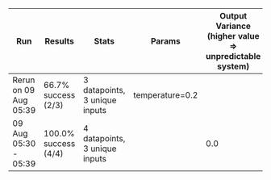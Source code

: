 | Run | Results | Stats | Params | Output Variance (higher value ⇒ unpredictable system) |
| --- | --- | --- | --- | --- |
| Rerun on 09 Aug 05:39 |  66.7% success (2/3) | 3 datapoints, 3 unique inputs | temperature=0.2 |  |
| 09 Aug 05:30 - 05:39 |  100.0% success (4/4) | 4 datapoints, 3 unique inputs |  | 0.0 |
